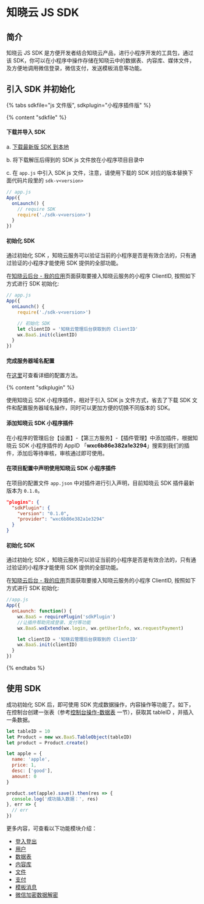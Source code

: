 # 知晓云 JS SDK

## 简介

知晓云 JS SDK 是方便开发者结合知晓云产品，进行小程序开发的工具包，通过该 SDK，你可以在小程序中操作存储在知晓云中的数据表、内容库、媒体文件，及方便地调用微信登录，微信支付，发送模板消息等功能。

## 引入 SDK 并初始化

{% tabs sdkfile="js 文件版", sdkplugin="小程序插件版" %}

{% content "sdkfile" %}

#### 下载并导入 SDK

a. [下载最新版 SDK 到本地](./download-sdk.md)

b. 将下载解压后得到的 SDK js 文件放在小程序项目目录中

c. 在 `app.js` 中引入 SDK js 文件，注意，请使用下载的 SDK 对应的版本替换下面代码片段里的 `sdk-v<version>`

```js
// app.js
App({
  onLaunch() {
    // require SDK
    require('./sdk-v<version>')
  }
})
```

#### 初始化 SDK

通过初始化 SDK ，知晓云服务可以验证当前的小程序是否是有效合法的，只有通过验证的小程序才能使用 SDK 提供的全部功能。

在[知晓云后台 - 我的应用](https://cloud.minapp.com/admin/profile/)页面获取要接入知晓云服务的小程序 ClientID, 按照如下方式进行 SDK 初始化:

```js
// app.js
App({
  onLaunch() {
    require('./sdk-v<version>')

    // 初始化 SDK
    let clientID = '知晓云管理后台获取到的 ClientID'
    wx.BaaS.init(clientID)
  }
})
```

#### 完成服务器域名配置

在[这里](/newbies/README.md#小程序第三方授权以及服务器域名配置)可查看详细的配置方法。

{% content "sdkplugin" %}

使用知晓云 SDK 小程序插件，相对于引入 SDK js 文件方式，省去了下载 SDK 文件和配置服务器域名操作，同时可以更加方便的切换不同版本的 SDK。

#### 添加知晓云 SDK 小程序插件

在小程序的管理后台【设置】-【第三方服务】-【插件管理】中添加插件，根据知晓云 SDK 小程序插件的 AppID 「**wxc6b86e382a1e3294**」搜索到我们的插件，添加后等待审核，审核通过即可使用。

#### 在项目配置中声明使用知晓云 SDK 小程序插件

在项目的配置文件 `app.json` 中对插件进行引入声明，目前知晓云 SDK 插件最新版本为 `0.1.0`。

```json
"plugins": {
  "sdkPlugin": {
    "version": "0.1.0",
    "provider": "wxc6b86e382a1e3294"
  }
}
```

#### 初始化 SDK

通过初始化 SDK ，知晓云服务可以验证当前的小程序是否是有效合法的，只有通过验证的小程序才能使用 SDK 提供的全部功能。

在[知晓云后台 - 我的应用](https://cloud.minapp.com/admin/profile/)页面获取要接入知晓云服务的小程序 ClientID, 按照如下方式进行 SDK 初始化:

```js
//app.js
App({
  onLaunch: function() {
    wx.BaaS = requirePlugin('sdkPlugin')
    //让插件帮助完成登录、支付等功能
    wx.BaaS.wxExtend(wx.login, wx.getUserInfo, wx.requestPayment)

    let clientID = '知晓云管理后台获取到的 ClientID'
    wx.BaaS.init(clientID)
  }
})
```

{% endtabs %}


## 使用 SDK

成功初始化 SDK 后，即可使用 SDK 完成数据操作，内容操作等功能了。如下，在控制台创建一张表（参考[控制台操作-数据表](../dashboard/schema.md) 一节），获取其 tableID ，并插入一条数据。

```js
let tableID = 10
let Product = new wx.BaaS.TableObject(tableID)
let product = Product.create()

let apple = {
  name: 'apple',
  price: 1,
  desc: ['good'],
  amount: 0
}

product.set(apple).save().then(res => {
  console.log('成功插入数据：', res)
}, err => {
  // err
})
```


更多内容，可查看以下功能模块介绍：

* [登入登出](./signin-signout.md)
* [用户](./user.md)
* [数据表](./schema/README.md)
* [内容库](./content/README.md)
* [文件](./file/README.md)
* [支付](./payment/README.md)
* [模板消息](./template-message.md)
* [微信加密数据解密](./wechat-decrypt.md)
